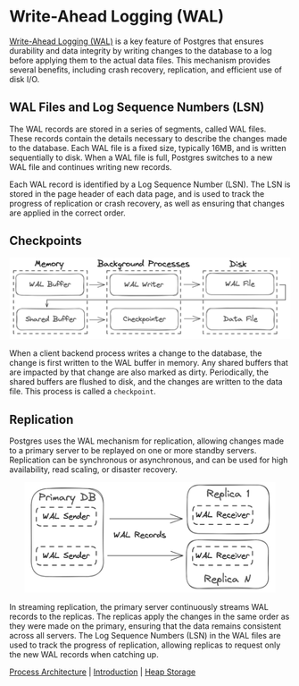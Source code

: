 # Write-Ahead Logging (WAL)

[Write-Ahead Logging (WAL)](https://www.postgresql.org/docs/current/wal-internals.html) is a key feature of Postgres that ensures durability and data integrity by writing changes to the database to a log before applying them to the actual data files. This mechanism provides several benefits, including crash recovery, replication, and efficient use of disk I/O.

## WAL Files and Log Sequence Numbers (LSN)

The WAL records are stored in a series of segments, called WAL files. These records contain the details necessary to describe the changes made to the database. Each WAL file is a fixed size, typically 16MB, and is written sequentially to disk. When a WAL file is full, Postgres switches to a new WAL file and continues writing new records.

Each WAL record is identified by a Log Sequence Number (LSN). The LSN is stored in the page header of each data page, and is used to track the progress of replication or crash recovery, as well as ensuring that changes are applied in the correct order.

## Checkpoints

<p align="center">
  <img src="../image/wal_lifecycle.png" width="700" />
</p>

When a client backend process writes a change to the database, the change is first written to the WAL buffer in memory. Any shared buffers that are impacted by that change are also marked as dirty. Periodically, the shared buffers are flushed to disk, and the changes are written to the data file. This process is called a `checkpoint`.

## Replication

Postgres uses the WAL mechanism for replication, allowing changes made to a primary server to be replayed on one or more standby servers. Replication can be synchronous or asynchronous, and can be used for high availability, read scaling, or disaster recovery.

<p align="center">
  <img src="../image/wal_replication.png" width="450" />
</p>

In streaming replication, the primary server continuously streams WAL records to the replicas. The replicas apply the changes in the same order as they were made on the primary, ensuring that the data remains consistent across all servers. The Log Sequence Numbers (LSN) in the WAL files are used to track the progress of replication, allowing replicas to request only the new WAL records when catching up.

[Process Architecture](1_process_architecture.md) | [Introduction](../README.md) | [Heap Storage](3_heap_storage.md)
